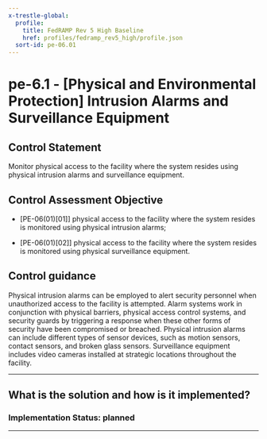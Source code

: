 ```yaml
---
x-trestle-global:
  profile:
    title: FedRAMP Rev 5 High Baseline
    href: profiles/fedramp_rev5_high/profile.json
  sort-id: pe-06.01
---
```


# pe-6.1 - \[Physical and Environmental Protection\] Intrusion Alarms and Surveillance Equipment

## Control Statement

Monitor physical access to the facility where the system resides using physical intrusion alarms and surveillance equipment.

## Control Assessment Objective

- \[PE-06(01)[01]\] physical access to the facility where the system resides is monitored using physical intrusion alarms;

- \[PE-06(01)[02]\] physical access to the facility where the system resides is monitored using physical surveillance equipment.

## Control guidance

Physical intrusion alarms can be employed to alert security personnel when unauthorized access to the facility is attempted. Alarm systems work in conjunction with physical barriers, physical access control systems, and security guards by triggering a response when these other forms of security have been compromised or breached. Physical intrusion alarms can include different types of sensor devices, such as motion sensors, contact sensors, and broken glass sensors. Surveillance equipment includes video cameras installed at strategic locations throughout the facility.

______________________________________________________________________

## What is the solution and how is it implemented?

<!-- For implementation status enter one of: implemented, partial, planned, alternative, not-applicable -->

<!-- Note that the list of rules under ### Rules: is read-only and changes will not be captured after assembly to JSON -->
<!-- Add control implementation description here for control: pe-6.1 -->

### Implementation Status: planned

______________________________________________________________________
